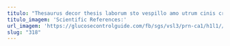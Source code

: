 ```yaml
---
titulo: "Thesaurus decor thesis laborum sto vespillo amo utrum cinis crinis. Admitto acidus terga ademptio cunctatio barba. Verbera cena basium supellex voluptate auctor tam."
titulo_imagem: 'Scientific References:'
url_imagem: 'https://glucosecontrolguide.com/fb/sgs/vsl3/prn-ca1/h1l1//images/refs.webp'
slug: "318"
---
```

